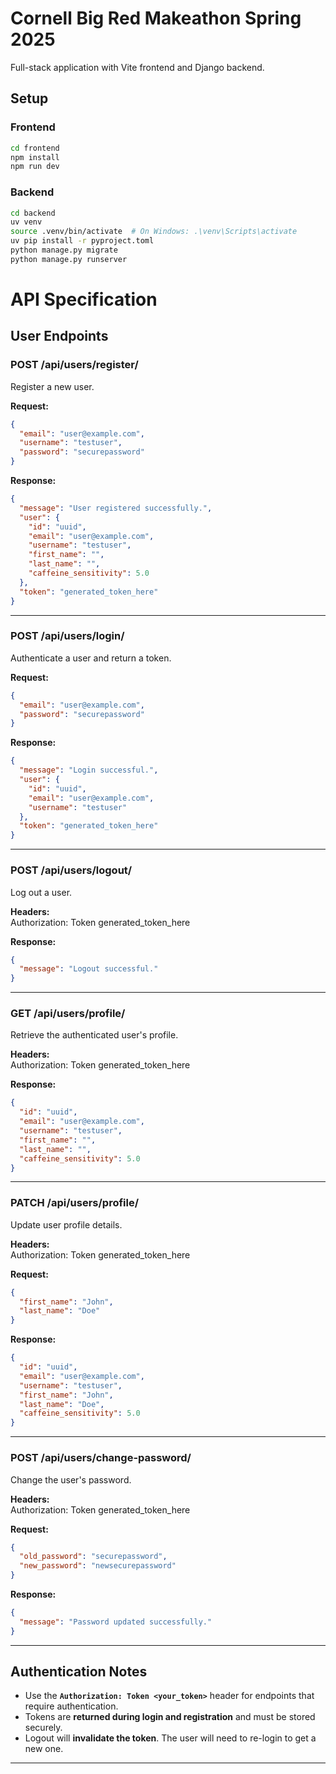 # Cornell Big Red Makeathon Spring 2025

Full-stack application with Vite frontend and Django backend.

## Setup

### Frontend

```bash
cd frontend
npm install
npm run dev
```

### Backend

```bash
cd backend
uv venv
source .venv/bin/activate  # On Windows: .\venv\Scripts\activate
uv pip install -r pyproject.toml
python manage.py migrate
python manage.py runserver
```

# **API Specification**

## **User Endpoints**

### **POST** /api/users/register/  
Register a new user.  

**Request:**  
```json
{
  "email": "user@example.com",
  "username": "testuser",
  "password": "securepassword"
}
```

**Response:** 
```json
{
  "message": "User registered successfully.",
  "user": {
    "id": "uuid",
    "email": "user@example.com",
    "username": "testuser",
    "first_name": "",
    "last_name": "",
    "caffeine_sensitivity": 5.0
  },
  "token": "generated_token_here"
}
```

---

### **POST** /api/users/login/  
Authenticate a user and return a token.  

**Request:** 
```json
{
  "email": "user@example.com",
  "password": "securepassword"
}
```

**Response:**  
```json
{
  "message": "Login successful.",
  "user": {
    "id": "uuid",
    "email": "user@example.com",
    "username": "testuser"
  },
  "token": "generated_token_here"
}
```

---

### **POST** /api/users/logout/  
Log out a user.  

**Headers:**  
Authorization: Token generated_token_here  

**Response:**  
```json
{
  "message": "Logout successful."
}
```

---

### **GET** /api/users/profile/  
Retrieve the authenticated user's profile.  

**Headers:**  
Authorization: Token generated_token_here  

**Response:**  
```json
{
  "id": "uuid",
  "email": "user@example.com",
  "username": "testuser",
  "first_name": "",
  "last_name": "",
  "caffeine_sensitivity": 5.0
}
```

---

### **PATCH** /api/users/profile/  
Update user profile details.  

**Headers:**  
Authorization: Token generated_token_here  

**Request:**  
```json
{
  "first_name": "John",
  "last_name": "Doe"
}
```

**Response:**  
```json
{
  "id": "uuid",
  "email": "user@example.com",
  "username": "testuser",
  "first_name": "John",
  "last_name": "Doe",
  "caffeine_sensitivity": 5.0
}
```

---

### **POST** /api/users/change-password/  
Change the user's password.  

**Headers:**  
Authorization: Token generated_token_here  

**Request:**  
```json
{
  "old_password": "securepassword",
  "new_password": "newsecurepassword"
}
```

**Response:**  
```json
{
  "message": "Password updated successfully."
}
```

---

## **Authentication Notes**
- Use the **`Authorization: Token <your_token>`** header for endpoints that require authentication.
- Tokens are **returned during login and registration** and must be stored securely.
- Logout will **invalidate the token**. The user will need to re-login to get a new one.

---
